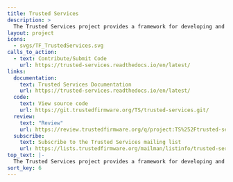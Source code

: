```yaml
---
title: Trusted Services
description: >
  The Trusted Services project provides a framework for developing and deploying device root-of-trust services across a range of secure processing environments such as those provided by OP-TEE and Hafnium.
layout: project
icons:
  - svgs/TF_TrustedServices.svg
calls_to_action:
  - text: Contribute/Submit Code
    url: https://trusted-services.readthedocs.io/en/latest/
links:
  documentation:
    text: Trusted Services Documentation
    url: https://trusted-services.readthedocs.io/en/latest/
  code:
    text: View source code
    url: https://git.trustedfirmware.org/TS/trusted-services.git/
  review:
    text: "Review"
    url: https://review.trustedfirmware.org/q/project:TS%252Ftrusted-services
  subscribe:
    text: Subscribe to the Trusted Services mailing list
    url: https://lists.trustedfirmware.org/mailman/listinfo/trusted-services
top_text: |-
  The Trusted Services project provides a framework for developing and deploying device root-of-trust services across a range of secure processing environments such as those provided by OP-TEE and Hafnium.
sort_key: 6
---
```

